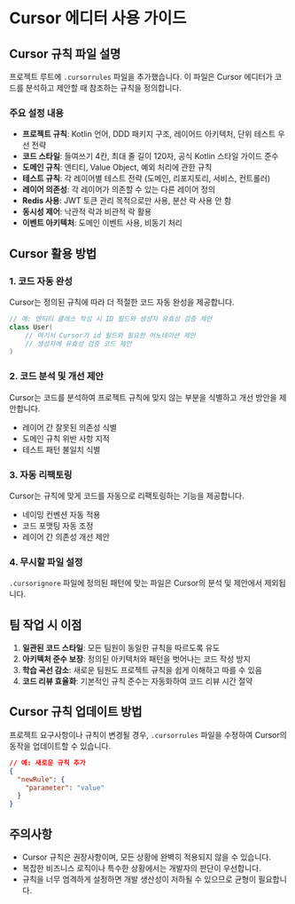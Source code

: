 # Cursor 에디터 사용 가이드

## Cursor 규칙 파일 설명

프로젝트 루트에 `.cursorrules` 파일을 추가했습니다. 이 파일은 Cursor 에디터가 코드를 분석하고 제안할 때 참조하는 규칙을 정의합니다.

### 주요 설정 내용

- **프로젝트 규칙**: Kotlin 언어, DDD 패키지 구조, 레이어드 아키텍처, 단위 테스트 우선 전략
- **코드 스타일**: 들여쓰기 4칸, 최대 줄 길이 120자, 공식 Kotlin 스타일 가이드 준수
- **도메인 규칙**: 엔티티, Value Object, 예외 처리에 관한 규칙
- **테스트 규칙**: 각 레이어별 테스트 전략 (도메인, 리포지토리, 서비스, 컨트롤러)
- **레이어 의존성**: 각 레이어가 의존할 수 있는 다른 레이어 정의
- **Redis 사용**: JWT 토큰 관리 목적으로만 사용, 분산 락 사용 안 함
- **동시성 제어**: 낙관적 락과 비관적 락 활용
- **이벤트 아키텍처**: 도메인 이벤트 사용, 비동기 처리

## Cursor 활용 방법

### 1. 코드 자동 완성

Cursor는 정의된 규칙에 따라 더 적절한 코드 자동 완성을 제공합니다.

```kotlin
// 예: 엔티티 클래스 작성 시 ID 필드와 생성자 유효성 검증 제안
class User(
    // 여기서 Cursor가 id 필드와 필요한 어노테이션 제안
    // 생성자에 유효성 검증 코드 제안
)
```

### 2. 코드 분석 및 개선 제안

Cursor는 코드를 분석하여 프로젝트 규칙에 맞지 않는 부분을 식별하고 개선 방안을 제안합니다.

- 레이어 간 잘못된 의존성 식별
- 도메인 규칙 위반 사항 지적
- 테스트 패턴 불일치 식별

### 3. 자동 리팩토링

Cursor는 규칙에 맞게 코드를 자동으로 리팩토링하는 기능을 제공합니다.

- 네이밍 컨벤션 자동 적용
- 코드 포맷팅 자동 조정
- 레이어 간 의존성 개선 제안

### 4. 무시할 파일 설정

`.cursorignore` 파일에 정의된 패턴에 맞는 파일은 Cursor의 분석 및 제안에서 제외됩니다.

## 팀 작업 시 이점

1. **일관된 코드 스타일**: 모든 팀원이 동일한 규칙을 따르도록 유도
2. **아키텍처 준수 보장**: 정의된 아키텍처와 패턴을 벗어나는 코드 작성 방지
3. **학습 곡선 감소**: 새로운 팀원도 프로젝트 규칙을 쉽게 이해하고 따를 수 있음
4. **코드 리뷰 효율화**: 기본적인 규칙 준수는 자동화하여 코드 리뷰 시간 절약

## Cursor 규칙 업데이트 방법

프로젝트 요구사항이나 규칙이 변경될 경우, `.cursorrules` 파일을 수정하여 Cursor의 동작을 업데이트할 수 있습니다.

```json
// 예: 새로운 규칙 추가
{
  "newRule": {
    "parameter": "value"
  }
}
```

## 주의사항

- Cursor 규칙은 권장사항이며, 모든 상황에 완벽히 적용되지 않을 수 있습니다.
- 복잡한 비즈니스 로직이나 특수한 상황에서는 개발자의 판단이 우선합니다.
- 규칙을 너무 엄격하게 설정하면 개발 생산성이 저하될 수 있으므로 균형이 필요합니다. 